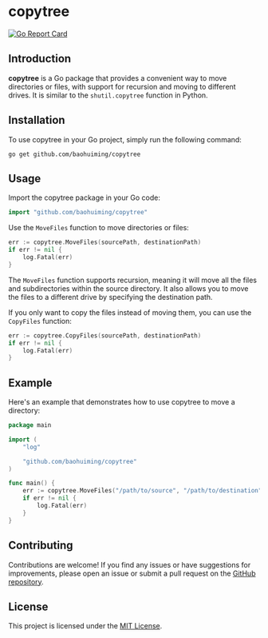 # copytree

[![Go Report Card](https://goreportcard.com/badge/github.com/baohuiming/copytree)](https://goreportcard.com/report/github.com/baohuiming/copytree)

## Introduction

**copytree** is a Go package that provides a convenient way to move directories or files, with support for recursion and moving to different drives. It is similar to the `shutil.copytree` function in Python.

## Installation

To use copytree in your Go project, simply run the following command:

```shell
go get github.com/baohuiming/copytree
```

## Usage

Import the copytree package in your Go code:

```go
import "github.com/baohuiming/copytree"
```

Use the `MoveFiles` function to move directories or files:

```go
err := copytree.MoveFiles(sourcePath, destinationPath)
if err != nil {
    log.Fatal(err)
}
```

The `MoveFiles` function supports recursion, meaning it will move all the files and subdirectories within the source directory. It also allows you to move the files to a different drive by specifying the destination path.

If you only want to copy the files instead of moving them, you can use the `CopyFiles` function:

```go
err := copytree.CopyFiles(sourcePath, destinationPath)
if err != nil {
    log.Fatal(err)
}
```

## Example

Here's an example that demonstrates how to use copytree to move a directory:

```go
package main

import (
    "log"

    "github.com/baohuiming/copytree"
)

func main() {
    err := copytree.MoveFiles("/path/to/source", "/path/to/destination")
    if err != nil {
        log.Fatal(err)
    }
}
```

## Contributing

Contributions are welcome! If you find any issues or have suggestions for improvements, please open an issue or submit a pull request on the [GitHub repository](https://github.com/baohuiming/copytree).

## License

This project is licensed under the [MIT License](https://opensource.org/licenses/MIT).
